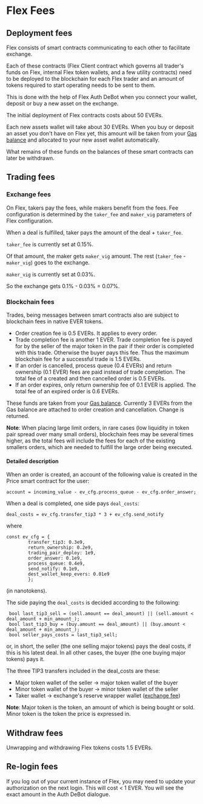 # Flex Fees

## Deployment fees

Flex consists of smart contracts communicating to each other to facilitate exchange.

Each of these contracts (Flex Client contract which governs all trader's funds on Flex, internal Flex token wallets, and a few utility contracts) need to be deployed to the blockchain for each Flex trader and an amount of tokens required to start operating needs to be sent to them.

This is done with the help of Flex Auth DeBot when you connect your wallet, deposit or buy a new asset on the exchange.

The initial deployment of Flex contracts costs about 50 EVERs.

Each new assets wallet will take about 30 EVERs. When you buy or deposit an asset you don't have on Flex yet, this amount will be taken from your [Gas balance](guides/keep-up-gas-balance.md) and allocated to your new asset wallet automatically.

What remains of these funds on the balances of these smart contracts can later be withdrawn.

## Trading fees

### Exchange fees

On Flex, takers pay the fees, while makers benefit from the fees. Fee configuration is determined by the `taker_fee` and `maker_vig` parameters of Flex configuration.

When a deal is fulfilled, taker pays the amount of the deal + `taker_fee`.

`taker_fee` is currently set at 0.15%.

Of that amount, the maker gets `maker_vig` amount. The rest (`taker_fee` - `maker_vig`) goes to the exchange.

`maker_vig` is currently set at 0.03%.

So the exchange gets 0.1% - 0.03% = 0.07%.

### Blockchain fees

Trades, being messages between smart contracts also are subject to blockchain fees in native EVER tokens.

* Order creation fee is 0.5 EVERs. It applies to every order.
* Trade completion fee is another 1 EVER. Trade completion fee is payed for by the seller of the major token in the pair if their order is completed with this trade. Otherwise the buyer pays this fee. Thus the maximum blockchain fee for a successful trade is 1.5 EVERs.
* If an order is cancelled, process queue (0.4 EVERs) and return ownership (0.1 EVER) fees are paid instead of trade completion. The total fee of a created and then cancelled order is 0.5 EVERs.
* If an order expires, only return ownership fee of 0.1 EVER is applied. The total fee of an expired order is 0.6 EVERs.

These funds are taken from your [Gas balance](guides/keep-up-gas-balance.md). Currently 3 EVERs  from the Gas balance are attached to order creation and cancellation. Change is returned.

**Note**: When placing large limit orders, in rare cases (low liquidity in token pair spread over many small orders), blockchain fees may be several times higher, as the total fees will include the fees for each of the existing smallers orders, which are needed to fulfill the large order being executed.

#### Detailed description

When an order is created, an account of the following value is created in the Price smart contract for the user:&#x20;

```
account = incoming_value - ev_cfg.process_queue - ev_cfg.order_answer;
```

When a deal is completed, one side pays `deal_costs`:&#x20;

```
deal_costs = ev_cfg.transfer_tip3 * 3 + ev_cfg.send_notify
```

where

```
const ev_cfg = {
        transfer_tip3: 0.3e9, 
        return_ownership: 0.2e9, 
        trading_pair_deploy: 1e9, 
        order_answer: 0.1e9, 
        process_queue: 0.4e9, 
        send_notify: 0.1e9, 
        dest_wallet_keep_evers: 0.01e9 
        };
```

(in nanotokens).

The side paying the `deal_costs` is decided according to the following:

```
 bool last_tip3_sell = (sell.amount == deal_amount) || (sell.amount < deal_amount + min_amount_);
 bool last_tip3_buy = (buy.amount == deal_amount) || (buy.amount < deal_amount + min_amount_);
 bool seller_pays_costs = last_tip3_sell;
```

or, in short, the seller (the one selling major tokens) pays the deal costs, if this is his latest deal. In all other cases, the buyer (the one buying major tokens) pays it.

The three TIP3 transfers included in the deal\_costs are these:

* Major token wallet of the seller -> major token wallet of the buyer
* Minor token wallet of the buyer -> minor token wallet of the seller
* Taker wallet -> exchange's reserve wrapper wallet ([exchange fee](flex-fees.md#exchange-fees))

**Note**: Major token is the token, an amount of which is being bought or sold. Minor token is the token the price is expressed in.

## Withdraw fees

Unwrapping and withdrawing Flex tokens costs 1.5 EVERs.

## Re-login fees

If you log out of your current instance of Flex, you may need to update your authorization on the next login. This will cost < 1 EVER. You will see the exact amount in the Auth DeBot dialogue.
